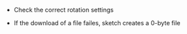 - Check the correct rotation settings

- If the download of a file failes, sketch creates a 0-byte file

